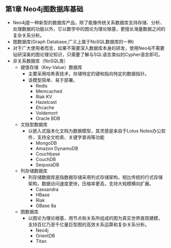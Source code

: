 ## 第1章 Neo4j图数据库基础
- Neo4j是一种新型的数据库产品，除了能像传统关系数据库支持存储、分析、处理数据的功能以外，它以数学中的图论为理论根基，更擅长海量数据之间的复杂关系分析。
- 图数据库(Graph Database,广义上属于NoSQL数据库的一种)
- 对于广大使用者而言，如果不需要深入数据库本身的研发，使用Neo4j不需要钻研深奥的图论理论知识，只需要了解与SQL语言类似的Cypher语言即可。
- 非关系数据库（NoSQL类）
	- 键值存储（Key-Value）数据库
		- 主要采用哈希表技术，存储特定的键和指向特定的数据指针。
		- 该模型简单、易于部署。
			- Redis
			- Memcached
			- Riak KV
			- Hazelcast
			- Ehcache
			- Voldemort
			- Oracle BDB
	- 文档型数据库
		- 以嵌入式版本化文档为数据模型，其灵感是来自于Lotus Notes办公软件，支持全文检索、关键字查询等功能
			- MongoDB
			- Amazon DynamoDB
			- Couchbase
			- CouchDB
			- SequoiaDB
	- 列存储数据库
		- 列存储数据库是指数据存储采用列式存储架构，相比传统的行式存储架构，数据访问速度更快，压缩率更高，支持大规模横向扩展。
			- Cassandra
			- HBase
			- Riak
			- GBase 8a
	- 图数据库
		- 以图论为理论根基，用节点和关系所组成的图为真实世界直观建模，支持百亿乃至千亿量巨型图的高效关系运算和复杂关系分析。
			- Neo4j
			- OrientDB
			- Titan